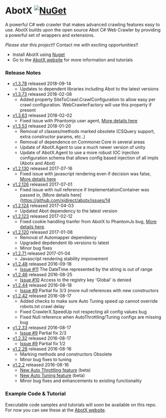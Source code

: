 # AbotX [![NuGet](https://img.shields.io/nuget/v/Abotx.svg)](https://www.nuget.org/packages/Abotx/)

A powerful C# web crawler that makes advanced crawling features easy to use. AbotX builds upon the open source Abot C# Web Crawler by providing a powerful set of wrappers and extensions.

*Please star this project!!* Contact me with exciting opportunities!!

* Install AbotX using [Nuget](https://www.nuget.org/packages/AbotX/)
* Go to the [AbotX website](https://abotx.org) for more information and tutorials

### Release Notes ###
  * [v1.3.78](https://www.nuget.org/packages/AbotX/1.3.78) released 2018-09-14
    * Updates to dependent libraries including Abot to the latest versions 
  * [v1.3.73](https://www.nuget.org/packages/AbotX/1.3.73) released 2018-02-08
    * Added property SiteToCrawl.CrawlConfiguration to allow easy per crawl configuration. WebCrawlerFactory will use this property if present
  * [v1.3.63](https://www.nuget.org/packages/AbotX/1.3.63) released 2018-02-02
    * Fixed issue with Phantomjs user agent, [More details here](https://github.com/sjdirect/abotx/issues/16)
  * [v1.3.53](https://www.nuget.org/packages/AbotX/1.3.53) released 2018-01-20
    * Removal of classes/methods marked obsolete (CSQuery support, extra constructor params, etc..)
    * Removal of dependence on Commoner.Core in several areas
    * Update of AbotX.Agent to use a much newer version of unity
    * Update of AbotX.Agent to use a more robust IOC injection configuration schema that allows config based injection of all impls (Abotx and Abot)
  * [v1.2.130](https://www.nuget.org/packages/AbotX/1.2.130) released 2017-07-16
    * Fixed issue with javascript rendering even if decision was false, [More details here](https://github.com/sjdirect/abotx/issues/15)
  * [v1.2.126](https://www.nuget.org/packages/AbotX/1.2.126) released 2017-07-01
    * Fixed issue with null reference if ImplementationContainer was passed in, [More details here](https://github.com/sjdirect/abotx/issues/14
  * [v1.2.124](https://www.nuget.org/packages/AbotX/1.2.124) released 2017-04-03
    * Updated Abot dependency to the latest version
  * [v1.2.123](https://www.nuget.org/packages/AbotX/1.2.123) released 2017-02-12
    * Fixed cookie handling tranfer from AbotX to PhantomJs bug, [More details here](https://github.com/sjdirect/abotx/issues/13).
  * [v1.2.120](https://www.nuget.org/packages/AbotX/1.2.120) released 2017-01-08
    * Removal of Automapper dependency
    * Upgraded depdendent lib versions to latest
    * Minor bug fixes
  * [v1.2.71](https://www.nuget.org/packages/AbotX/1.2.71) released 2017-01-04
    * Javascript rendering stability improvement
  * [v1.2.48](https://www.nuget.org/packages/AbotX/1.2.48) released 2016-09-18
    * [Issue #11](https://github.com/sjdirect/abotx/issues/11) The DateTime represented by the string is out of range
  * [v1.2.46](https://www.nuget.org/packages/AbotX/1.2.46) released 2016-08-25
    * [Issue #10](https://github.com/sjdirect/abotx/issues/10) Access to the registry key 'Global' is denied
  * [v1.2.44](https://www.nuget.org/packages/AbotX/1.2.44) released 2016-08-18
    * [Issue #9](https://github.com/sjdirect/abotx/issues/9) Partial fix 3/3 (more null references with new constructors
  * [v1.2.42](https://www.nuget.org/packages/AbotX/1.2.42) released 2016-08-17
    * Added checks to make sure Auto Tuning speed up cannot override robots.txt crawl delay
    * Fixed CrawlerX.SpeedUp not respecting all config values bug
    * Fixed Null reference when AutoThrottling/Tuning configs are missing bug
  * [v1.2.33](https://www.nuget.org/packages/AbotX/1.2.33) released 2016-08-17
    * [Issue #9](https://github.com/sjdirect/abotx/issues/9) Partial fix 2/3
  * [v1.2.32](https://www.nuget.org/packages/AbotX/1.2.32) released 2016-08-17
    * [Issue #9](https://github.com/sjdirect/abotx/issues/9) Partial fix 1/2
  * [v1.2.28](https://www.nuget.org/packages/AbotX/1.2.28) released 2016-08-16
    * Marking methods and constructors Obsolete
    * Minor bug fixes to tuning
  * [v1.2.2](https://www.nuget.org/packages/AbotX/1.2.2) released 2016-08-16
    * [New Auto Throttling feature](https://abotx.org/Learn/AutoThrottling) (beta)
    * [New Auto Tuning feature](https://abotx.org/Learn/AutoTuning) (beta)
    * Minor bug fixes and enhancements to existing functionality

### Example Code & Tutorial ###
Executable code samples and tutorials will soon be available on this repo. For now you can see these at the [AbotX website](https://abotx.org).
